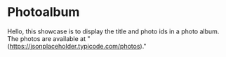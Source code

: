 # Photoalbum
Hello, this showcase is to display the title and photo ids in a photo album.  The photos are available at "(https://jsonplaceholder.typicode.com/photos)."
